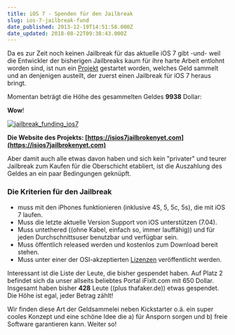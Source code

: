 ```yaml
---
title: iOS 7 - Spenden für den Jailbreak
slug: ios-7-jailbreak-fund
date_published: 2013-12-19T14:51:58.000Z
date_updated: 2018-08-22T09:38:43.000Z
---
```


Da es zur Zeit noch keinen Jailbreak für das aktuelle iOS 7 gibt -und- weil die Entwickler der bisherigen Jailbreaks kaum für ihre harte Arbeit entlohnt worden sind, ist nun ein [Projekt](https://isios7jailbrokenyet.com) gestartet worden, welches Geld sammelt und an denjenigen austeilt, der zuerst einen Jailbreak für iOS 7 heraus bringt. 

Momentan beträgt die Höhe des gesammelten Geldes **9938** Dollar:

**Wow**!

[![jailbreak_funding_ios7](//picdump.thafaker.de/2013/12/jailbreak_funding_ios7-580x322.png)](https://isios7jailbrokenyet.com)

**Die Website des Projekts: [https://isios7jailbrokenyet.com](https://isios7jailbrokenyet.com)**

Aber damit auch alle etwas davon haben und sich kein "privater" und teurer Jailbreak zum Kaufen für die Oberschicht etabliert, ist die Auszahlung des Geldes an ein paar Bedingungen geknüpft.

### Die Kriterien für den Jailbreak

- muss mit den iPhones funktionieren (inklusive 4S, 5, 5c, 5s), die mit iOS 7 laufen.
- Muss die letzte aktuelle Version Support von iOS unterstützen (7.04).
- Muss untethered ((ohne Kabel, einfach so, immer lauffähig)) und für jeden Durchschnittsuser benutzbar und verfügbar sein.
- Muss öffentlich released werden und kostenlos zum Download bereit stehen.
- Muss unter einer der OSI-akzeptierten [Lizenzen](http://opensource.org/licenses) veröffentlicht werden.

Interessant ist die Liste der Leute, die bisher gespendet haben. Auf Platz 2 befindet sich da unser allseits beliebtes Portal iFixIt.com mit 650 Dollar. Insgesamt haben bisher **428** Leute ((plus thafaker.de)) etwas gespendet. Die Höhe ist egal, jeder Betrag zählt!

Wir finden diese Art der Geldsammelei neben Kickstarter o.ä. ein super cooles Konzept und eine schöne Idee die a) für Ansporn sorgen und b) freie Software garantieren kann. Weiter so!
